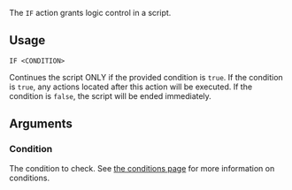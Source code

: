 The `IF` action grants logic control in a script.

## Usage
```
IF <CONDITION>
```
Continues the script ONLY if the provided condition is `true`. If the condition is `true`, any actions located after this action will be executed. If the condition is `false`, the script will be ended immediately.

## Arguments
### Condition
The condition to check. See [the conditions page](https://github.com/Thundermaker300/ScriptedEvents/wiki/Conditions) for more information on conditions.